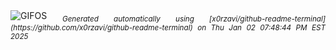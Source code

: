 <div align="justify">
<picture>
    <source media="(prefers-color-scheme: dark)" srcset="https://i.ibb.co/BTpVMZQ/output-gif.gif">
    <source media="(prefers-color-scheme: light)" srcset="https://i.ibb.co/BTpVMZQ/output-gif.gif">
    <img alt="GIFOS" src="https://i.ibb.co/BTpVMZQ/output-gif.gif">
</picture>
<sub><i>Generated automatically using [x0rzavi/github-readme-terminal](https://github.com/x0rzavi/github-readme-terminal) on Thu Jan 02 07:48:44 PM EST 2025</i></sub>
</div>

<!--  -->